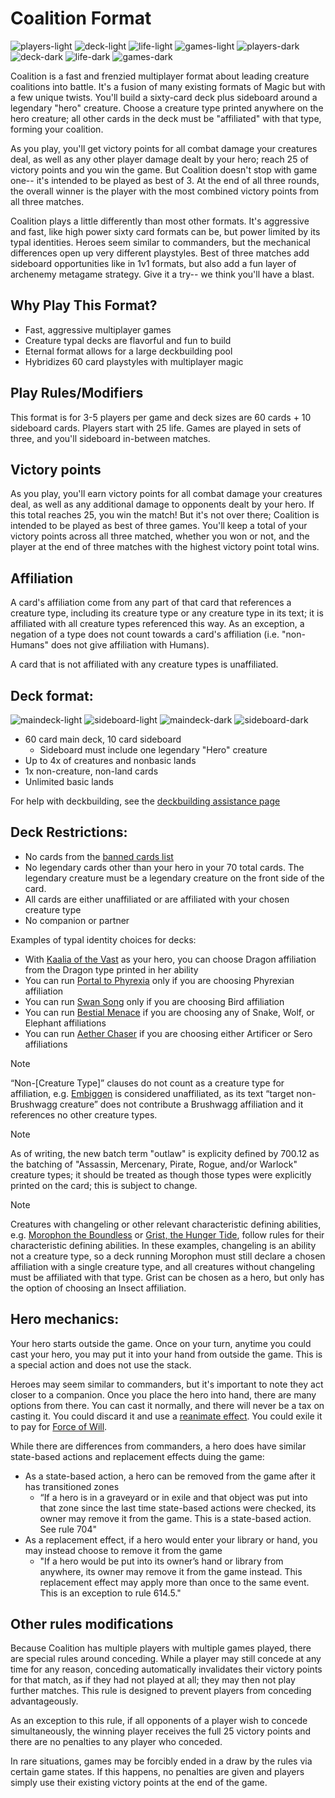 # Coalition Format

![players-light](images/players_light.png#gh-light-mode-only "3-5 Players") ![deck-light](images/deck_light.png#gh-light-mode-only "60 Card Deck") ![life-light](images/life_light.png#gh-light-mode-only "25 Life") ![games-light](images/games_light.png#gh-light-mode-only "90 Minutes")
![players-dark](images/players_dark.png#gh-dark-mode-only "3-5 Players") ![deck-dark](images/deck_dark.png#gh-dark-mode-only "60 Card Deck") ![life-dark](images/life_dark.png#gh-dark-mode-only "25 Life") ![games-dark](images/games_dark.png#gh-dark-mode-only "90 Minutes")


Coalition is a fast and frenzied multiplayer format about leading creature coalitions into battle. It's a fusion of many existing formats of Magic but with a few unique twists. You'll build a sixty-card deck plus sideboard around a legendary "hero" creature. Choose a creature type printed anywhere on the hero creature; all other cards in the deck must be "affiliated" with that type, forming your coalition.

As you play, you'll get victory points for all combat damage your creatures deal, as well as any other player damage dealt by your hero; reach 25 of victory points and you win the game. But Coalition doesn't stop with game one-- it's intended to be played as best of 3. At the end of all three rounds, the overall winner is the player with the most combined victory points from all three matches.

Coalition plays a little differently than most other formats. It's aggressive and fast, like high power sixty card formats can be, but power limited by its typal identities. Heroes seem similar to commanders, but the mechanical differences open up very different playstyles. Best of three matches add sideboard opportunities like in 1v1 formats, but also add a fun layer of archenemy metagame strategy. Give it a try-- we think you'll have a blast. 

## Why Play This Format?
* Fast, aggressive multiplayer games
* Creature typal decks are flavorful and fun to build
* Eternal format allows for a large deckbuilding pool
* Hybridizes 60 card playstyles with multiplayer magic

## Play Rules/Modifiers
This format is for 3-5 players per game and deck sizes are 60 cards + 10 sideboard cards. Players start with 25 life. Games are played in sets of three, and you'll sideboard in-between matches.  

## Victory points
As you play, you'll earn victory points for all combat damage your creatures deal, as well as any additional damage to opponents dealt by your hero. If this total reaches 25, you win the match! But it's not over there; Coalition is intended to be played as best of three games. You'll keep a total of your victory points across all three matched, whether you won or not, and the player at the end of three matches with the highest victory point total wins. 

## Affiliation
A card's affiliation come from any part of that card that references a creature type, including its creature type or any creature type in its text; it is affiliated with all creature types referenced this way. As an exception, a negation of a type does not count towards a card's affiliation (i.e. "non-Humans" does not give affiliation with Humans). 

A card that is not affiliated with any creature types is unaffiliated.

## Deck format:
![maindeck-light](images/maindeck_light.png#gh-light-mode-only "60 card main deck") ![sideboard-light](images/sideboard_light.png#gh-light-mode-only "10 card sideboard")
![maindeck-dark](images/maindeck_dark.png#gh-dark-mode-only "60 card main deck") ![sideboard-dark](images/sideboard_dark.png#gh-dark-mode-only "10 card sideboard")

* 60 card main deck, 10 card sideboard
	* Sideboard must include one legendary "Hero" creature
* Up to 4x of creatures and nonbasic lands
* 1x non-creature, non-land cards
* Unlimited basic lands

For help with deckbuilding, see the [deckbuilding assistance page](DECKBUILDING.MD)

## Deck Restrictions:
* No cards from the [banned cards list](BANLIST.MD)
* No legendary cards other than your hero in your 70 total cards. The legendary creature must be a legendary creature on the front side of the card.
* All cards are either unaffiliated or are affiliated with your chosen creature type
* No companion or partner

Examples of typal identity choices for decks:
* With [Kaalia of the Vast](https://scryfall.com/card/2x2/235/kaalia-of-the-vast) as your hero, you can choose Dragon affiliation from the Dragon type printed in her ability
* You can run [Portal to Phyrexia](https://scryfall.com/card/bro/240/portal-to-phyrexia) only if you are choosing Phyrexian affiliation
* You can run [Swan Song](https://scryfall.com/card/c16/98/swan-song) only if you are choosing Bird affiliation
* You can run [Bestial Menace](https://scryfall.com/card/mic/134/bestial-menace) if you are choosing any of Snake, Wolf, or Elephant affiliations
* You can run [Aether Chaser](https://scryfall.com/card/aer/76/aether-chaser) if you are choosing either Artificer or Sero affiliations
	
> [!NOTE] 
> “Non-[Creature Type]” clauses do not count as a creature type for affiliation, e.g. [Embiggen](https://scryfall.com/card/unf/137/embiggen) is considered unaffiliated, as its text “target non-Brushwagg creature” does not contribute a Brushwagg affiliation and it references no other creature types.

> [!NOTE] 
> As of writing, the new batch term "outlaw" is explicity defined by 700.12 as the batching of "Assassin, Mercenary, Pirate, Rogue, and/or Warlock" creature types; it should be treated as though those types were explicitly printed on the card; this is subject to change. 

> [!NOTE] 
> Creatures with changeling or other relevant characteristic defining abilities, e.g. [Morophon the Boundless](https://scryfall.com/card/cmm/3/morophon-the-boundless) or [Grist, the Hunger Tide](https://scryfall.com/card/mh2/202/grist-the-hunger-tide), follow rules for their characteristic defining abilities. In these examples, changeling is an ability not a creature type, so a deck running Morophon must still declare a chosen affiliation with a single creature type, and all creatures without changeling must be affiliated with that type. Grist can be chosen as a hero, but only has the option of choosing an Insect affiliation. 

## Hero mechanics:
Your hero starts outside the game. Once on your turn, anytime you could cast your hero, you may put it into your hand from outside the game. This is a special action and does not use the stack.

Heroes may seem similar to commanders, but it's important to note they act closer to a companion. Once you place the hero into hand, there are many options from there. You can cast it normally, and there will never be a tax on casting it. You could discard it and use a [reanimate effect](https://scryfall.com/search?q=otag%3Areanimate+-is%3Areserved+game%3Apaper&unique=cards&as=grid&order=name). You could exile it to pay for [Force of Will](https://scryfall.com/card/dmr/50/force-of-will).

While there are differences from commanders, a hero does have similar state-based actions and replacement effects duing the game:
* As a state-based action, a hero can be removed from the game after it has transitioned zones
	* “If a hero is in a graveyard or in exile and that object was put into that zone since the last time state-based actions were checked, its owner may remove it from the game. This is a state-based action. See rule 704"
* As a replacement effect, if a hero would enter your library or hand, you may instead choose to remove it from the game
	* "If a hero would be put into its owner’s hand or library from anywhere, its owner may remove it from the game instead. This replacement effect may apply more than once to the same event. This is an exception to rule 614.5."

## Other rules modifications
Because Coalition has multiple players with multiple games played, there are special rules around conceding. While a player may still concede at any time for any reason, conceding automatically invalidates their victory points for that match, as if they had not played at all; they may then not play further matches. This rule is designed to prevent players from conceding advantageously.

As an exception to this rule, if all opponents of a player wish to concede simultaneously, the winning player receives the full 25 victory points and there are no penalties to any player who conceded. 

In rare situations, games may be forcibly ended in a draw by the rules via certain game states. If this happens, no penalties are given and players simply use their existing victory points at the end of the game.
